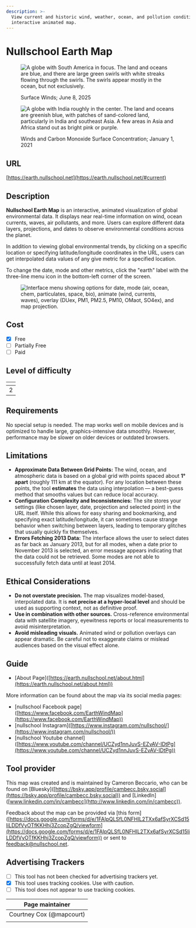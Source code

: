 ```yaml
---
description: >-
  View current and historic wind, weather, ocean, and pollution conditions on an
  interactive animated map.
---
```


# Nullschool Earth Map

<figure><img src=".gitbook/assets/Screenshot 2025-06-08 at 10.14.28 PM.png" alt="A globe with South America in focus. The land and oceans are blue, and there are large green swirls with white streaks flowing through the swirls. The swirls appear mostly in the ocean, but not exclusively."><figcaption><p>Surface Winds;  June 8, 2025</p></figcaption></figure>

<figure><img src=".gitbook/assets/Screenshot 2025-06-08 at 10.33.04 PM.png" alt="A globe with India roughly in the center. The land and oceans are greenish blue, with patches of sand-colored land, particularly in India and southeast Asia. A few areas in Asia and Africa stand out as bright pink or purple."><figcaption><p>Winds and Carbon Monoxide Surface Concentration; January 1, 2021</p></figcaption></figure>

## URL

[https://earth.nullschool.net](https://earth.nullschool.net/#current)

## Description

**Nullschool Earth Map** is an interactive, animated visualization of global environmental data. It displays near real-time information on wind, ocean currents, waves, air pollutants, and more. Users can explore different data layers, projections, and dates to observe environmental conditions across the planet.&#x20;

In addition to viewing global environmental trends, by clicking on a specific location or specifying latitude/longitude coordinates in the URL, users can get interpolated data values of any give metric for a specified location.

To change the date, mode and other metrics, click the "earth" label with the three-line menu icon in the bottom-left corner of the screen.

<figure><img src=".gitbook/assets/Screenshot 2025-06-08 at 10.23.04 PM.png" alt="Interface menu showing options for date, mode (air, ocean, chem, particulates, space, bio), animate (wind, currents, waves), overlay (DUex, PM1, PM2.5, PM10, OMaot, SO4ex), and map projection. "><figcaption></figcaption></figure>

## Cost

* [x] Free
* [ ] Partially Free
* [ ] Paid

## Level of difficulty

<table><thead><tr><th data-type="rating" data-max="5"></th></tr></thead><tbody><tr><td>2</td></tr></tbody></table>

## Requirements

No special setup is needed. The map works well on mobile devices and is optimized to handle large, graphics-intensive data smoothly. However, performance may be slower on older devices or outdated browsers.

## Limitations

* **Approximate Data Between Grid Points:** The wind, ocean, and atmospheric data is based on a global grid with points spaced about **1° apart** (roughly 111 km at the equator). For any location between these points, the tool **estimates** the data using interpolation — a best-guess method that smooths values but can reduce local accuracy.
* **Configuration Complexity and Inconsistencies:** The site stores your settings (like chosen layer, date, projection and selected point) in the URL itself. While this allows for easy sharing and bookmarking, and specifying exact latitude/longitude, it can sometimes cause strange behavior when switching between layers, leading to temporary glitches that usually quickly fix themselves.
* **Errors Fetching 2013 Data:** The interface allows the user to select dates as far back as January 2013, but for all modes, when a date prior to November 2013 is selected, an error message appears indicating that the data could not be retrieved. Some modes are not able to successfully fetch data until at least 2014.

## Ethical Considerations

* **Do not overstate precision.** The map visualizes model-based, interpolated data. It is **not precise at a hyper-local level** and should be used as supporting context, not as definitive proof.
* **Use in combination with other sources.** Cross-reference environmental data with satellite imagery, eyewitness reports or local measurements to avoid misinterpretation.
* **Avoid misleading visuals.** Animated wind or pollution overlays can appear dramatic. Be careful not to exaggerate claims or mislead audiences based on the visual effect alone.

## Guide

* \[About Page]\([https://earth.nullschool.net/about.html](https://earth.nullschool.net/about.html))

More information can be found about the map via its social media pages:

* \[nullschool Facebook page]\([https://www.facebook.com/EarthWindMap](https://www.facebook.com/EarthWindMap))
* \[nullschool Instagram]\([https://www.instagram.com/nullschool/](https://www.instagram.com/nullschool/))
* \[nullschool Youtube channel]\([https://www.youtube.com/channel/UCZyd1nnJuvS-EZvAV-IDtPg](https://www.youtube.com/channel/UCZyd1nnJuvS-EZvAV-IDtPg))

## Tool provider

This map was created and is maintained by Cameron Beccario, who can be found on \[Bluesky]\([https://bsky.app/profile/cambecc.bsky.social](https://bsky.app/profile/cambecc.bsky.social)) and \[LinkedIn]\([www.linkedin.com/in/cambecc](http://www.linkedin.com/in/cambecc)).

Feedback about the map can be provided via \[this form]\([https://docs.google.com/forms/d/e/1FAIpQLSfL0NFHIL2TXx6afSyrXCSd15liLDDfVyOTfKKHhj3ZcopZgQ/viewform](https://docs.google.com/forms/d/e/1FAIpQLSfL0NFHIL2TXx6afSyrXCSd15liLDDfVyOTfKKHhj3ZcopZgQ/viewform)) or sent to [feedback@nullschool.net](mailto:feedback@nullschool.net).&#x20;

## Advertising Trackers

* [ ] This tool has not been checked for advertising trackers yet.
* [x] This tool uses tracking cookies. Use with caution.
* [ ] This tool does not appear to use tracking cookies.

| Page maintainer          |
| ------------------------ |
| Courtney Cox (@mapcourt) |
|                          |
